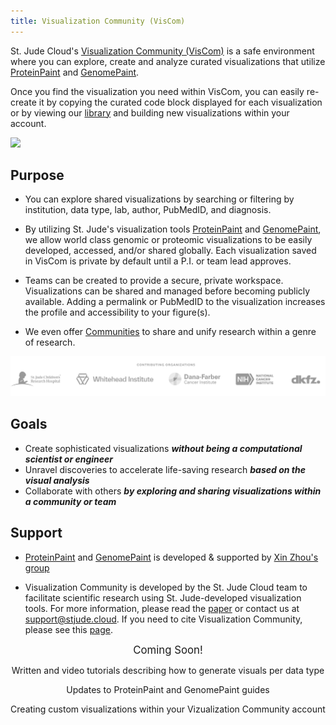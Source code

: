 ```yaml
---
title: Visualization Community (VisCom)
---
```


St. Jude Cloud's [Visualization Community (VisCom)](https://viz.stjude.cloud/) is a safe environment where you can explore, create and analyze curated visualizations that utilize [ProteinPaint](https://proteinpaint.stjude.org/) and [GenomePaint](https://genomepaint.stjude.cloud/). 

Once you find the visualization you need within VisCom, you can easily re-create it by copying the curated code block displayed for each visualization or by viewing our [library](https://university.stjude.cloud/docs/visualization-community/basics) and building new visualizations within your account. 

![](./vizhome.gif)

## Purpose
* You can explore shared visualizations by searching or filtering by institution, data type, lab, author, PubMedID, and diagnosis. 

* By utilizing St. Jude's visualization tools [ProteinPaint](https://viz.stjude.cloud/tools/proteinpaint/) and [GenomePaint](https://viz.stjude.cloud/tools/genomepaint/), we allow world class genomic or proteomic visualizations to be easily developed, accessed, and/or shared globally. Each visualization saved in VisCom is private by default until a P.I. or team lead approves.

* Teams can be created to provide a secure, private workspace. Visualizations can be shared and managed before becoming publicly available. Adding a permalink or PubMedID to the visualization increases the profile and accessibility to your figure(s). 

* We even offer [Communities](https://viz.stjude.cloud/communities) to share and unify research within a genre of research. 

![](./contributors.png)

## Goals
* Create sophisticated visualizations ***without being a computational scientist or engineer***
* Unravel discoveries to accelerate life-saving research ***based on the visual analysis***
* Collaborate with others ***by exploring and sharing visualizations within a community or team***

## Support
* [ProteinPaint](https://viz.stjude.cloud/tools/proteinpaint/) and [GenomePaint](https://viz.stjude.cloud/tools/genomepaint/) is developed & supported by [Xin Zhou's group](https://www.stjude.org/directory/z/xin-zhou.html)

* Visualization Community is developed by the St. Jude Cloud team to facilitate scientific research using St. Jude-developed visualization tools. For more information, please read the [paper](https://cancerdiscovery.aacrjournals.org/content/11/5/1082) or contact us at [support@stjude.cloud](support@stjude.cloud). If you need to cite Visualization Community, please see this [page](https://university.stjude.cloud/docs/citing-stjude-cloud/).


<p align="center">
    <a style="font-size: larger" >Coming Soon!</a> 
<p align="center">
</a> Written and video tutorials describing how to generate visuals per data type</p>
<p align="center">
</a> Updates to ProteinPaint and GenomePaint guides</p>
<p align="center">
</a> Creating custom visualizations within your Vizualization Community account</a></p>

